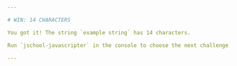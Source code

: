 ```yaml
---

# WIN: 14 CHARACTERS

You got it! The string `example string` has 14 characters.

Run `jschool-javascripter` in the console to choose the next challenge.

---
```

